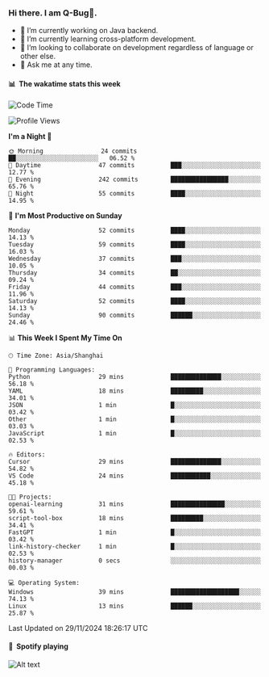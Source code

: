 ### Hi there. I am Q-Bug🐞.

- 🔭 I’m currently working on Java backend.
- 🌱 I’m currently learning cross-platform development.
- 👯 I’m looking to collaborate on development regardless of language or other else.
- 💬 Ask me at any time.

#### 📊 &nbsp;**The wakatime stats this week**  
<!--START_SECTION:waka-->
![Code Time](http://img.shields.io/badge/Code%20Time-177%20hrs%2051%20mins-blue)

![Profile Views](http://img.shields.io/badge/Profile%20Views-0-blue)

**I'm a Night 🦉** 

```text
🌞 Morning                24 commits          ██░░░░░░░░░░░░░░░░░░░░░░░   06.52 % 
🌆 Daytime                47 commits          ███░░░░░░░░░░░░░░░░░░░░░░   12.77 % 
🌃 Evening                242 commits         ████████████████░░░░░░░░░   65.76 % 
🌙 Night                  55 commits          ████░░░░░░░░░░░░░░░░░░░░░   14.95 % 
```
📅 **I'm Most Productive on Sunday** 

```text
Monday                   52 commits          ████░░░░░░░░░░░░░░░░░░░░░   14.13 % 
Tuesday                  59 commits          ████░░░░░░░░░░░░░░░░░░░░░   16.03 % 
Wednesday                37 commits          ███░░░░░░░░░░░░░░░░░░░░░░   10.05 % 
Thursday                 34 commits          ██░░░░░░░░░░░░░░░░░░░░░░░   09.24 % 
Friday                   44 commits          ███░░░░░░░░░░░░░░░░░░░░░░   11.96 % 
Saturday                 52 commits          ████░░░░░░░░░░░░░░░░░░░░░   14.13 % 
Sunday                   90 commits          ██████░░░░░░░░░░░░░░░░░░░   24.46 % 
```


📊 **This Week I Spent My Time On** 

```text
🕑︎ Time Zone: Asia/Shanghai

💬 Programming Languages: 
Python                   29 mins             ██████████████░░░░░░░░░░░   56.18 % 
YAML                     18 mins             █████████░░░░░░░░░░░░░░░░   34.01 % 
JSON                     1 min               █░░░░░░░░░░░░░░░░░░░░░░░░   03.42 % 
Other                    1 min               █░░░░░░░░░░░░░░░░░░░░░░░░   03.03 % 
JavaScript               1 min               █░░░░░░░░░░░░░░░░░░░░░░░░   02.53 % 

🔥 Editors: 
Cursor                   29 mins             ██████████████░░░░░░░░░░░   54.82 % 
VS Code                  24 mins             ███████████░░░░░░░░░░░░░░   45.18 % 

🐱‍💻 Projects: 
openai-learning          31 mins             ███████████████░░░░░░░░░░   59.61 % 
script-tool-box          18 mins             █████████░░░░░░░░░░░░░░░░   34.41 % 
FastGPT                  1 min               █░░░░░░░░░░░░░░░░░░░░░░░░   03.42 % 
link-history-checker     1 min               █░░░░░░░░░░░░░░░░░░░░░░░░   02.53 % 
history-manager          0 secs              ░░░░░░░░░░░░░░░░░░░░░░░░░   00.03 % 

💻 Operating System: 
Windows                  39 mins             ███████████████████░░░░░░   74.13 % 
Linux                    13 mins             ██████░░░░░░░░░░░░░░░░░░░   25.87 % 
```


 Last Updated on 29/11/2024 18:26:17 UTC
<!--END_SECTION:waka-->

#### 🎵 &nbsp;**Spotify playing**  
![Alt text](https://spotify-recently-played-readme.vercel.app/api?user=e5y1o4x7kdt9kf2blu4wvmb4s&unique={true|1|on|yes})
